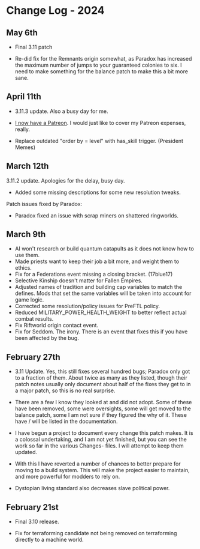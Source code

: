# Change Log - 2024

## May 6th

- Final 3.11 patch

- Re-did fix for the Remnants origin somewhat, as Paradox has increased the maximum number of jumps to your guaranteed colonies to six. I need to make something for the balance patch to make this a bit more sane.

## April 11th

- 3.11.3 update. Also a busy day for me.

- [I now have a Patreon](https://www.patreon.com/Ariphaos). I would just like to cover my Patreon expenses, really.

- Replace outdated "order by = level" with has_skill trigger. (President Memes)

## March 12th

3.11.2 update. Apologies for the delay, busy day.

- Added some missing descriptions for some new resolution tweaks.

Patch issues fixed by Paradox:

- Paradox fixed an issue with scrap miners on shattered ringworlds. 

## March 9th

- AI won't research or build quantum catapults as it does not know how to use them.
- Made priests want to keep their job a bit more, and weight them to ethics.
- Fix for a Federations event missing a closing bracket. (17blue17)
- Selective Kinship doesn't matter for Fallen Empires.
- Adjusted names of tradition and building cap variables to match the defines. Mods that set the same variables will be taken into account for game logic.
- Corrected some resolution/policy issues for PreFTL policy.
- Reduced MILITARY_POWER_HEALTH_WEIGHT to better reflect actual combat results.
- Fix Riftworld origin contact event.
- Fix for Seddom. The irony. There is an event that fixes this if you have been affected by the bug.

## February 27th

- 3.11 Update. Yes, this still fixes several hundred bugs; Paradox only got to a fraction of them. About twice as many as they listed, though their patch notes usually only document about half of the fixes they get to in a major patch, so this is no real surprise.
- There are a few I know they looked at and did not adopt. Some of these have been removed, some were oversights, some will get moved to the balance patch, some I am not sure if they figured the why of it. These have / will be listed in the documentation.

- I have begun a project to document every change this patch makes. It is a colossal undertaking, and I am not yet finished, but you can see the work so far in the various Changes- files. I will attempt to keep them updated.
- With this I have reverted a number of chances to better prepare for moving to a build system. This will make the project easier to maintain, and more powerful for modders to rely on.

- Dystopian living standard also decreases slave political power.

## February 21st

- Final 3.10 release.

- Fix for terraforming candidate not being removed on terraforming directly to a machine world.
